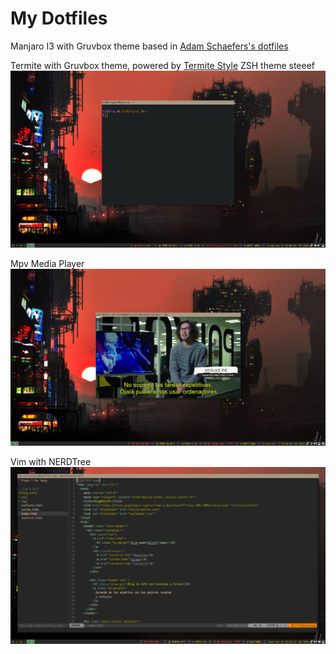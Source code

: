 # My Dotfiles
Manjaro I3 with Gruvbox theme based in [Adam Schaefers's dotfiles](https://github.com/a-schaefers/i3-wm-gruvbox-theme)

Termite with Gruvbox theme, powered by [Termite Style](https://github.com/adi1090x/termite-style) 
ZSH theme steeef
![Setup Screenshot](scrot/scrot1.png "Setup Screenshot")

Mpv Media Player
![Setup Screenshot](scrot/scrot2.png "Setup Screenshot")

Vim with NERDTree
![Setup Screenshot](scrot/scrot3.png "Setup Screenshot")

